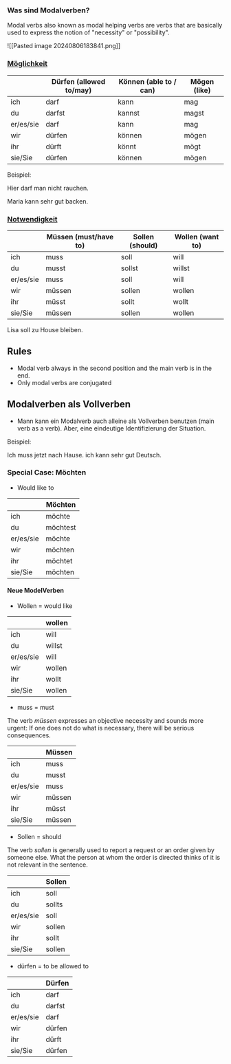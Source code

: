 
### Was sind Modalverben? 
Modal verbs also known as modal helping verbs are verbs that are basically used to express the notion of "necessity" or "possibility".

![[Pasted image 20240806183841.png]]
### [Möglichkeit](obsidian://open?vault=Germanistik&file=Vocabulary%2FW%C3%B6rterbuch)

|           | Dürfen (allowed to/may) | Können (able to / can) | Mögen (like) |
| --------- | ----------------------- | ---------------------- | ------------ |
| ich       | darf                    | kann                   | mag          |
| du        | darfst                  | kannst                 | magst        |
| er/es/sie | darf                    | kann                   | mag          |
| wir       | dürfen                  | können                 | mögen        |
| ihr       | dürft                   | könnt                  | mögt         |
| sie/Sie   | dürfen                  | können                 | mögen        |

Beispiel: 

Hier darf man nicht rauchen. 

Maria kann sehr gut backen.
### [Notwendigkeit](obsidian://open?vault=Germanistik&file=Vocabulary%2FW%C3%B6rterbuch)

|           | Müssen (must/have to) | Sollen (should) | Wollen (want to) |
| --------- | --------------------- | --------------- | ---------------- |
| ich       | muss                  | soll            | will             |
| du        | musst                 | sollst          | willst           |
| er/es/sie | muss                  | soll            | will             |
| wir       | müssen                | sollen          | wollen           |
| ihr       | müsst                 | sollt           | wollt            |
| sie/Sie   | müssen                | sollen          | wollen           |
Lisa soll zu House bleiben. 

## Rules 

+ Modal verb always in the second position and the main verb is in the end. 
+ Only modal verbs are conjugated 

## Modalverben als Vollverben
+ Mann kann ein Modalverb auch alleine als Vollverben benutzen (main verb as a verb). Aber, eine eindeutige Identifizierung der Situation. 

Beispiel: 

Ich muss jetzt nach Hause.
ich kann sehr gut Deutsch. 

### Special Case: Möchten 

+ Would like to 

|           | Möchten  |
| --------- | -------- |
| ich       | möchte   |
| du        | möchtest |
| er/es/sie | möchte   |
| wir       | möchten  |
| ihr       | möchtet  |
| sie/Sie   | möchten  |
#### Neue ModelVerben

+ Wollen = would like 

|           | wollen |
| --------- | ------ |
| ich       | will   |
| du        | willst |
| er/es/sie | will   |
| wir       | wollen |
| ihr       | wollt  |
| sie/Sie   | wollen |

+ muss = must 

The verb _müssen_ expresses an objective necessity and sounds more urgent: If one does not do what is necessary, there will be serious consequences.

|           | Müssen |
| --------- | ------ |
| ich       | muss   |
| du        | musst  |
| er/es/sie | muss   |
| wir       | müssen |
| ihr       | müsst  |
| sie/Sie   | müssen |

+ Sollen = should 

The verb _sollen_ is generally used to report a request or an order given by someone else. What the person at whom the order is directed thinks of it is not relevant in the sentence.

|           | Sollen |
| --------- | ------ |
| ich       | soll   |
| du        | sollts |
| er/es/sie | soll   |
| wir       | sollen |
| ihr       | sollt  |
| sie/Sie   | sollen |
+ dürfen = to be allowed to

|           | Dürfen |
| --------- | ------ |
| ich       | darf   |
| du        | darfst |
| er/es/sie | darf   |
| wir       | dürfen |
| ihr       | dürft  |
| sie/Sie   | dürfen |